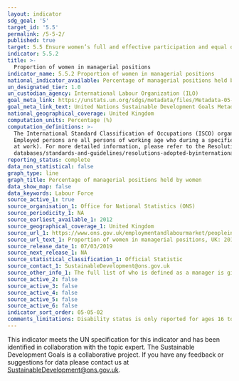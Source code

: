 ```yaml
---
layout: indicator
sdg_goal: '5'
target_id: '5.5'
permalink: /5-5-2/
published: true
target: 5.5 Ensure women’s full and effective participation and equal opportunities for leadership at all levels of decision-making in political, economic and public life
indicator: 5.5.2
title: >-
  Proportion of women in managerial positions
indicator_name: 5.5.2 Proportion of women in managerial positions
national_indicator_available: Percentage of managerial positions held by women
un_designated_tier: 1.0
un_custodian_agency: International Labour Organization (ILO)
goal_meta_link: https://unstats.un.org/sdgs/metadata/files/Metadata-05-05-02.pdf
goal_meta_link_text: United Nations Sustainable Development Goals Metadata (PDF 372 KB)
national_geographical_coverage: United Kingdom 
computation_units: Percentage (%)
computation_definitions: >-
  The International Standard Classification of Occupations (ISCO) organizes jobs into a clearly defined set of groups according to the tasks and duties undertaken in the job. The first version of ISCO was published in 1958 and since then, ISCO has been revised in 1968, 1988 and 2008.
  Employed persons are all persons of working age who during a specified brief period, such as one week or one day, were in the following categories - i) paid employment (whether at work or with a job but not at work); or  ii) self-employment (whether at work or with an enterprise but not
  at work). For more detailed information, please refer to the Resolution concerning statistics of work, employment and labour underutilization, adopted by the Nineteenth International Conference of Labour Statisticians (October 2013) - http://ilo.org/global/statistics-and-
  databases/standards-and-guidelines/resolutions-adopted-byinternational-conferences-of-labour-statisticians/WCMS_230304/lang--en/index.htm.
reporting_status: complete
data_non_statistical: false
graph_type: line
graph_title: Percentage of managerial positions held by women
data_show_map: false
data_keywords: Labour Force
source_active_1: true
source_organisation_1: Office for National Statistics (ONS)
source_periodicity_1: NA
source_earliest_available_1: 2012
source_geographical_coverage_1: United Kingdom
source_url_1: https://www.ons.gov.uk/employmentandlabourmarket/peopleinwork/employmentandemployeetypes/adhocs/009741proportionofwomeninmanagerialpositionsuk2012to2017
source_url_text_1: Proportion of women in managerial positions, UK: 2012 to 2017
source_release_date_1: 07/03/2019
source_next_release_1: NA
source_statistical_classification_1: Official Statistic
source_contact_1: SustainableDevelopment@ons.gov.uk
source_other_info_1: The full list of who is defined as a manager is given in Annex 1 of the data source.
source_active_2: false
source_active_3: false
source_active_4: false
source_active_5: false
source_active_6: false
indicator_sort_order: 05-05-02
comments_limitations: Disability status is only reported for ages 16 to 64 years. The headline and all other disaggregations cover ages 16 years and over. Data follows the UN specification for this indicator. This indicator has been identified in collaboration with topic experts.
---
```

This indicator meets the UN specification for this indicator and has been identified in collaboration with the topic expert. The Sustainable Development Goals is a collaborative project. If you have any feedback or suggestions for data please contact us at
SustainableDevelopment@ons.gov.uk.